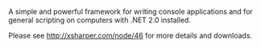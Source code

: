 A simple and powerful framework for writing console applications and for general scripting on computers with .NET 2.0 installed.

Please see http://xsharper.com/node/46 for more details and downloads.